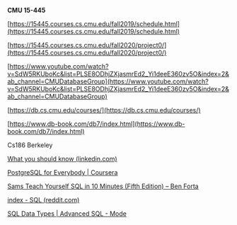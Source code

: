 **CMU 15-445**

[https://15445.courses.cs.cmu.edu/fall2019/schedule.html](https://15445.courses.cs.cmu.edu/fall2019/schedule.html)

[https://15445.courses.cs.cmu.edu/fall2020/project0/](https://15445.courses.cs.cmu.edu/fall2020/project0/)

[https://www.youtube.com/watch?v=SdW5RKUboKc&list=PLSE8ODhjZXjasmrEd2_Yi1deeE360zv5O&index=2&ab_channel=CMUDatabaseGroup](https://www.youtube.com/watch?v=SdW5RKUboKc&list=PLSE8ODhjZXjasmrEd2_Yi1deeE360zv5O&index=2&ab_channel=CMUDatabaseGroup)

[https://db.cs.cmu.edu/courses/](https://db.cs.cmu.edu/courses/)

[https://www.db-book.com/db7/index.html](https://www.db-book.com/db7/index.html)

Cs186 Berkeley

[What you should know (linkedin.com)](https://www.linkedin.com/learning/advanced-sql-for-query-tuning-and-performance-optimization/what-you-should-know?autoSkip=true&autoplay=true&resume=false&u=3322)

[PostgreSQL for Everybody | Coursera](https://www.coursera.org/specializations/postgresql-for-everybody?irclickid=Rxq2s6xt5xyNTICV6dxUAzlaUkDQmuzWqVb1z00&irgwc=1&utm_medium=partners&utm_source=impact&utm_campaign=1359989&utm_content=b2c#courses)

[Sams Teach Yourself SQL in 10 Minutes (Fifth Edition) – Ben Forta](https://forta.com/books/0135182794/)

[index - SQL (reddit.com)](https://www.reddit.com/r/SQL/wiki/index/)

[SQL Data Types | Advanced SQL - Mode](https://mode.com/sql-tutorial/sql-data-types/)